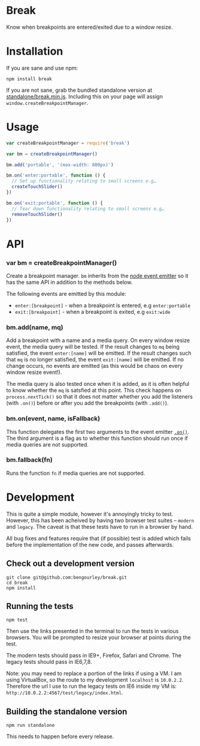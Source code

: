 # Break

Know when breakpoints are entered/exited due to a window resize.

# Installation

If you are sane and use npm:

```
npm install break
```

If you are not sane, grab the bundled standalone version at [standalone/break.min.js](standalone/break.min.js).
Including this on your page will assign `window.createBreakpointManager`.

# Usage

```js
var createBreakpointManager = require('break')

var bm = createBreakpointManager()

bm.add('portable', '(max-width: 800px)')

bm.on('enter:portable', function () {
  // Set up functionality relating to small screens e.g…
  createTouchSlider()
})

bm.on('exit:portable', function () {
  // Tear down functionality relating to small screens e.g…
  removeTouchSlider()
})
```

# API

### var bm = createBreakpointManager()

Create a breakpoint manager. `bm` inherits from the [node event emitter](http://nodejs.org/api/events.html#events_class_events_eventemitter) so it has the same API in addition to the methods below.

The following events are emitted by this module:
- `enter:[breakpoint]` - when a breakpoint is entered, e.g `enter:portable`
- `exit:[breakpoint]` - when a breakpoint is exited, e.g `exit:wide`

### bm.add(name, mq)

Add a breakpoint with a name and a media query. On every window resize event, the media
query will be tested. If the result changes to `mq` being satisfied, the event `enter:[name]`
will be emitted. If the result changes such that `mq` is no longer satisfied, the event
`exit:[name]` will be emitted. If no change occurs, no events are emitted (as this would
be chaos on every window resize event!).

The media query is also tested once when it is added, as it is often helpful to know whether
the `mq` is satsfied at this point. This check happens on `process.nextTick()` so that
it does not matter whether you add the listeners (with `.on()`) before or after you add the
breakpoints (with `.add()`).

### bm.on(event, name, isFallback)

This function delegates the first two arguments to the event emitter [`.on()`](http://nodejs.org/api/events.html#events_emitter_on_event_listener). The third argument is a flag as to whether this function
should run once if media queries are not supported.

### bm.fallback(fn)

Runs the function `fn` if media queries are not supported.


# Development

This is quite a simple module, however it's annoyingly tricky to test. However,
this has been acheived by having two browser test suites – `modern` and `legacy`.
The caveat is that these tests have to run in a browser by hand.

All bug fixes and features require that (if possible) test is added which fails
before the implementation of the new code, and passes afterwards.

## Check out a development version

```
git clone git@github.com:bengourley/break.git
cd break
npm install
```

## Running the tests

```
npm test
```

Then use the links presented in the terminal to run the tests in various browsers.
You will be prompted to resize your browser at points during the test.

The modern tests should pass in IE9+, Firefox, Safari and Chrome.
The legacy tests should pass in IE6,7,8.

Note: you may need to replace a portion of the links if using a VM. I am using
VirtualBox, so the route to my development `localhost` is `10.0.2.2`. Therefore
the url I use to run the legacy tests on IE6 inside my VM is:
`http://10.0.2.2:4567/test/legacy/index.html`.

## Building the standalone version

```
npm run standalone
```

This needs to happen before every release.
